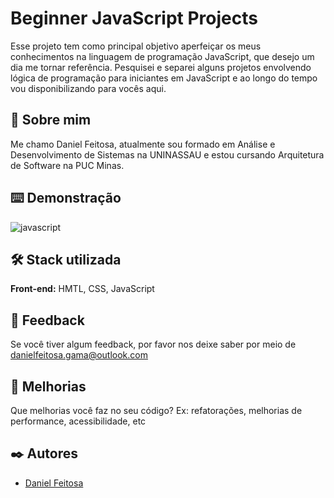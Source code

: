 
# Beginner JavaScript Projects

Esse projeto tem como principal objetivo aperfeiçar os meus conhecimentos na linguagem de programação  JavaScript, que desejo um dia me tornar referência.
Pesquisei e separei alguns projetos envolvendo lógica de programação para iniciantes em JavaScript e ao longo do tempo vou disponibilizando para vocês aqui.

## 🚀 Sobre mim
Me chamo Daniel Feitosa, atualmente sou formado em Análise e Desenvolvimento de Sistemas na UNINASSAU e estou cursando Arquitetura de Software na PUC Minas.
## ⌨️ Demonstração

<img src="C:\Users\daniel.gama\Documents\beginnerJavascriptProjects\images\js.PNG" alt="javascript" title="javascript">


## 🛠️ Stack utilizada

**Front-end:** HMTL, CSS, JavaScript


## 📄 Feedback

Se você tiver algum feedback, por favor nos deixe saber por meio de danielfeitosa.gama@outlook.com
## 📌 Melhorias

Que melhorias você faz no seu código? Ex: refatorações, melhorias de performance, acessibilidade, etc


## ✒️ Autores

- [Daniel Feitosa](https://github.com/danielfeitosa4)

